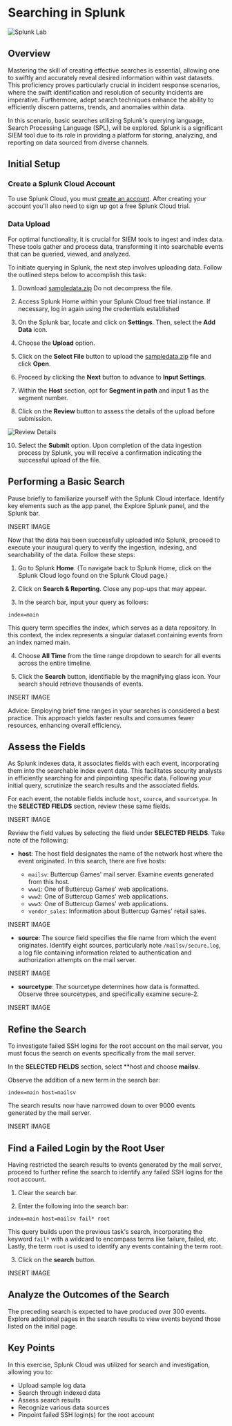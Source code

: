 # Searching in Splunk

![Splunk Lab](https://i.imgur.com/Q0h9q15.png)

## Overview

Mastering the skill of creating effective searches is essential, allowing one to swiftly and accurately reveal desired information within vast datasets. This proficiency proves particularly crucial in incident response scenarios, where the swift identification and resolution of security incidents are imperative. Furthermore, adept search techniques enhance the ability to efficiently discern patterns, trends, and anomalies within data.

In this scenario, basic searches utilizing Splunk's querying language, Search Processing Language (SPL), will be explored. Splunk is a significant SIEM tool due to its role in providing a platform for storing, analyzing, and reporting on data sourced from diverse channels.

## Initial Setup

### Create a Splunk Cloud Account

To use Splunk Cloud, you must [create an account](). After creating your account you'll also need to sign up got a free Splunk Cloud trial. 

### Data Upload

For optimal functionality, it is crucial for SIEM tools to ingest and index data. These tools gather and process data, transforming it into searchable events that can be queried, viewed, and analyzed.

To initiate querying in Splunk, the next step involves uploading data. Follow the outlined steps below to accomplish this task:

1. Download [sampledata.zip](https://github.com/sindycp/Searching-in-Splunk-/blob/main/sampledata.zip) Do not decompress the file.

2. Access Splunk Home within your Splunk Cloud free trial instance. If necessary, log in again using the credentials established

3. On the Splunk bar, locate and click on **Settings**. Then, select the **Add Data** icon.

4. Choose the **Upload** option.

5. Click on the **Select File** button to upload the [sampledata.zip](https://github.com/sindycp/Searching-in-Splunk-/blob/main/sampledata.zip) file and click **Open**.

6. Proceed by clicking the **Next** button to advance to **Input Settings**.

7. Within the **Host** section, opt for **Segment in path** and input **1** as the segment number.

9. Click on the **Review** button to assess the details of the upload before submission. 

![Review Details]()

10. Select the **Submit** option. Upon completion of the data ingestion process by Splunk, you will receive a confirmation indicating the successful upload of the file.

## Performing a Basic Search

Pause briefly to familiarize yourself with the Splunk Cloud interface. Identify key elements such as the app panel, the Explore Splunk panel, and the Splunk bar.

INSERT IMAGE

Now that the data has been successfully uploaded into Splunk, proceed to execute your inaugural query to verify the ingestion, indexing, and searchability of the data. Follow these steps:

1. Go to Splunk **Home**. (To navigate back to Splunk Home, click on the Splunk Cloud logo found on the Splunk Cloud page.)

2. Click on **Search & Reporting**. Close any pop-ups that may appear.

3. In the search bar, input your query as follows:
```SPL
index=main
```
This query term specifies the index, which serves as a data repository. In this context, the index represents a singular dataset containing events from an index named main.

4. Choose **All Time** from the time range dropdown to search for all events across the entire timeline.

5. Click the **Search** button, identifiable by the magnifying glass icon. Your search should retrieve thousands of events.

INSERT IMAGE

Advice: Employing brief time ranges in your searches is considered a best practice. This approach yields faster results and consumes fewer resources, enhancing overall efficiency.

## Assess the Fields

As Splunk indexes data, it associates fields with each event, incorporating them into the searchable index event data. This facilitates security analysts in efficiently searching for and pinpointing specific data. Following your initial query, scrutinize the search results and the associated fields.

For each event, the notable fields include `host`, `source`, and `sourcetype`. In the **SELECTED FIELDS** section, review these same fields.

INSERT IMAGE

Review the field values by selecting the field under **SELECTED FIELDS**. Take note of the following:

- **host**: The host field designates the name of the network host where the event originated. In this search, there are five hosts:

  - `mailsv`: Buttercup Games' mail server. Examine events generated from this host.
  - `www1`: One of Buttercup Games' web applications.
  - `www2`: One of Buttercup Games' web applications.
  - `www3`: One of Buttercup Games' web applications.
  - `vendor_sales`: Information about Buttercup Games' retail sales.

INSERT IMAGE

- **source**: The source field specifies the file name from which the event originates. Identify eight sources, particularly note `/mailsv/secure.log`, a log file containing information related to authentication and authorization attempts on the mail server.

INSERT IMAGE

- **sourcetype**: The sourcetype determines how data is formatted. Observe three sourcetypes, and specifically examine secure-2.

INSERT IMAGE

## Refine the Search

To investigate failed SSH logins for the root account on the mail server, you must focus the search on events specifically from the mail server.

In the **SELECTED FIELDS** section, select **host and choose **mailsv**.

Observe the addition of a new term in the search bar: 

```SPL
index=main host=mailsv
```

The search results now have narrowed down to over 9000 events generated by the mail server.

INSERT IMAGE

## Find a Failed Login by the Root User

Having restricted the search results to events generated by the mail server, proceed to further refine the search to identify any failed SSH logins for the root account.

1. Clear the search bar.

2. Enter the following into the search bar:
   
```SPL
index=main host=mailsv fail* root
```
This query builds upon the previous task's search, incorporating the keyword `fail*` with a wildcard to encompass terms like failure, failed, etc. Lastly, the term `root` is used to identify any events containing the term root.

3. Click on the **search** button.

INSERT IMAGE

## Analyze the Outcomes of the Search

The preceding search is expected to have produced over 300 events. Explore additional pages in the search results to view events beyond those listed on the initial page.

## Key Points

In this exercise, Splunk Cloud was utilized for search and investigation, allowing you to:

- Upload sample log data
- Search through indexed data
- Assess search results
- Recognize various data sources
- Pinpoint failed SSH login(s) for the root account
